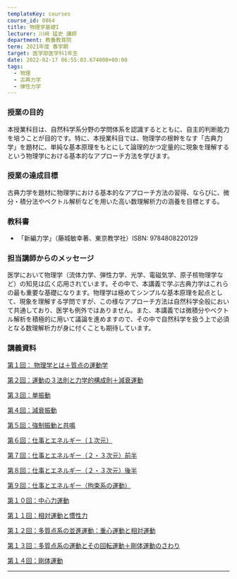 ```yaml
---
templateKey: courses
course_id: 0864
title: 物理学基礎I
lecturer: 川﨑 猛史 講師
department: 教養教育院
term: 2021年度 春学期
target: 医学部医学科1年生
date: 2022-02-17 06:55:03.674000+00:00
tags:
  - 物理
  - 古典力学
  - 弾性力学
---
```


### 授業の目的

本授業科目は、自然科学系分野の学問体系を認識するとともに、自主的判断能力を培うことが目的です。特に、本授業科目では、物理学の根幹をなす「古典力学」を題材に、単純な基本原理をもとにして論理的かつ定量的に現象を理解するという物理学における基本的なアプローチ方法を学びます。

### 授業の達成目標

古典力学を題材に物理学における基本的なアプローチ方法の習得、ならびに、微分・積分法やベクトル解析などを用いた高い数理解析力の涵養を目標とする。

### 教科書

- 「新編力学」（藤城敏幸著、東京教学社）ISBN: 9784808220129

### 担当講師からのメッセージ

医学において物理学（流体力学、弾性力学、光学、電磁気学、原子核物理学など）の知見は広く応用されています。その中で、本講義で学ぶ古典力学はこれらの最も重要な基礎になります。物理学は極めてシンプルな基本原理を起点として、現象を理解する学問ですが、この様なアプローチ方法は自然科学全般において共通しており、医学も例外ではありません。また、本講義では微積分やベクトル解析を積極的に用いて議論を進めますので、その中で自然科学を扱う上で必須となる数理解析力が身に付くことも期待しています。

### 講義資料

[第１回： 物理学とは＋質点の運動学](https://ocw.nagoya-u.jp/files/864/slide1.pdf)

[第２回：運動の３法則と力学的構成則＋減衰運動](https://ocw.nagoya-u.jp/files/864/slide2.pdf)

[第３回：単振動](https://ocw.nagoya-u.jp/files/864/slide3.pdf)

[第４回：減衰振動](https://ocw.nagoya-u.jp/files/864/slide4.pdf)

[第５回：強制振動と共鳴](https://ocw.nagoya-u.jp/files/864/slide5.pdf)

[第６回：仕事とエネルギー（１次元）](https://ocw.nagoya-u.jp/files/864/slide6.pdf)

[第７回：仕事とエネルギー（２・３次元）前半](https://ocw.nagoya-u.jp/files/864/slide7.pdf)

[第８回：仕事とエネルギー（２・３次元）後半](https://ocw.nagoya-u.jp/files/864/slide8.pdf)

[第９回：仕事とエネルギー（拘束系の運動）](https://ocw.nagoya-u.jp/files/864/slide9.pdf)

[第１０回：中心力運動](https://ocw.nagoya-u.jp/files/864/slide10.pdf)

[第１１回：相対運動と慣性力](https://ocw.nagoya-u.jp/files/864/slide11.pdf)

[第１２回：多質点系の並進運動：重心運動と相対運動](https://ocw.nagoya-u.jp/files/864/slide12.pdf)

[第１３回：多質点系の運動とその回転運動＋剛体運動のさわり](https://ocw.nagoya-u.jp/files/864/slide13.pdf)

[第１４回：剛体運動](https://ocw.nagoya-u.jp/files/864/slide14.pdf)

---
